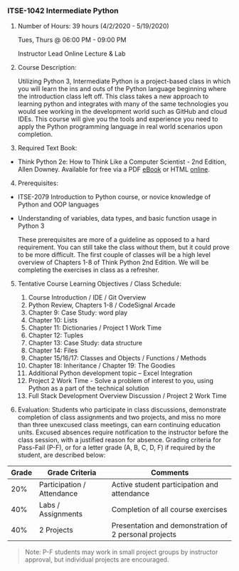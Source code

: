 ### ITSE-1042 Intermediate Python

1. Number of Hours: 39 hours (4/2/2020 - 5/19/2020)

    Tues, Thurs @ 06:00 PM - 09:00 PM
    
    Instructor Lead Online Lecture & Lab

2. Course Description:

    Utilizing Python 3, Intermediate Python is a project-based class in which you will learn the ins and 
    outs of the Python language beginning where the introduction class left off. This class takes a new 
    approach to learning python and integrates with many of the same technologies you would see working 
    in the development world such as GitHub and cloud IDEs. This course will give you the tools and 
    experience you need to apply the Python programming language in real world scenarios upon completion.

3. Required Text Book:
- Think Python 2e: How to Think Like a Computer Scientist - 2nd Edition, Allen Downey.
  Available for free via a PDF [eBook](http://greenteapress.com/thinkpython2/thinkpython2.pdf) or 
  HTML [online](http://greenteapress.com/thinkpython2/html/index.html).

4. Prerequisites:
  - ITSE-2079 Introduction to Python course, or novice knowledge of Python and OOP languages
  - Understanding of variables, data types, and basic function usage in Python 3

    These prerequisites are more of a guideline as opposed to a hard requirement. You can still take the class
    without them, but it could prove to be more difficult. The first couple of classes will be a high level
    overview of Chapters 1-8 of Think Python 2nd Edition. We will be completing the exercises in class as a refresher.

5. Tentative Course Learning Objectives / Class Schedule:

    1. Course Introduction / IDE / Git Overview
    2. Python Review, Chapters 1-8 / CodeSignal Arcade
    3. Chapter 9: Case Study: word play
    4. Chapter 10: Lists
    5. Chapter 11: Dictionaries / Project 1 Work Time
    6. Chapter 12: Tuples
    7. Chapter 13: Case Study: data structure
    8. Chapter 14: Files
    9. Chapter 15/16/17: Classes and Objects / Functions / Methods
    10. Chapter 18: Inheritance / Chapter 19: The Goodies
    11. Additional Python development topic – Excel Integration
    12. Project 2 Work Time -
      Solve a problem of interest to you, using Python as a part of the technical solution
    13. Full Stack Development Overview Discussion / Project 2 Work Time

6. Evaluation:
Students who participate in class discussions, demonstrate completion of class assignments and two
projects, and miss no more than three unexcused class meetings, can earn continuing education units.
Excused absences require notification to the instructor before the class session, with a justified 
reason for absence. Grading criteria for Pass-Fail (P-F), or for a letter grade (A, B, C, D, F) 
if required by the student, are described below:

  Grade  |   Grade Criteria             |         Comments
  ------ |   -------------------------  |  ---------------------------------------------------------
  20%    |  Participation / Attendance  |  Active student participation and attendance  
  40%    |  Labs / Assignments          |  Completion of all course exercises  
  40%    |  2 Projects                  |  Presentation and demonstration of 2 personal projects

>Note: P-F students may work in small project groups by instructor approval, but individual projects are encouraged.

